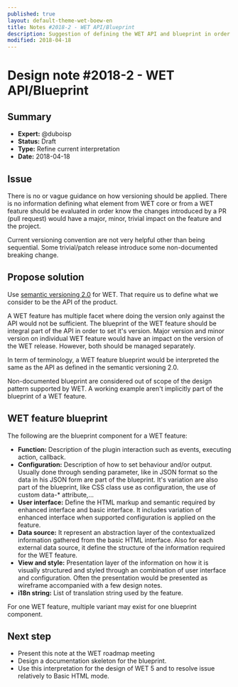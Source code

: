 ```yaml
---
published: true
layout: default-theme-wet-boew-en
title: Notes #2018-2 - WET API/Blueprint
description: Suggestion of defining the WET API and blueprint in order apply semantic versionning eventually
modified: 2018-04-18
---
```


# Design note #2018-2 - WET API/Blueprint


## Summary

* **Expert:** @duboisp
* **Status:** Draft
* **Type:** Refine current interpretation
* **Date:** 2018-04-18

## Issue

There is no or vague guidance on how versioning should be applied. There is no information defining what element from WET core or from a WET feature should be evaluated in order know the changes introduced by a PR (pull request) would have a major, minor, trivial impact on the feature and the project.

Current versioning convention are not very helpful other than being sequential. Some trivial/patch release introduce some non-documented breaking change.


## Propose solution

Use [semantic versioning 2.0](https://semver.org/) for WET. That require us to define what we consider to be the API of the product.

A WET feature has multiple facet where doing the version only against the API would not be sufficient. The blueprint of the WET feature should be integral part of the API in order to set it's version. Major version and minor version on individual WET feature would have an impact on the version of the WET release. However, both should be managed separately.

In term of terminology, a WET feature blueprint would be interpreted the same as the API as defined in the semantic versioning 2.0.

Non-documented blueprint are considered out of scope of the design pattern supported by WET. A working example aren't implicitly part of the blueprint of a WET feature.

## WET feature blueprint

The following are the blueprint component for a WET feature:
* **Function:** Description of the plugin interaction such as events, executing action, callback.
* **Configuration:** Description of how to set behaviour and/or output. Usually done through sending parameter, like in JSON format so the data in his JSON form are part of the blueprint. It's variation are also part of the blueprint, like CSS class use as configuration, the use of custom data-* attribute,...
* **User interface:** Define the HTML markup and semantic required by enhanced interface and basic interface. It includes variation of enhanced interface when supported configuration is applied on the feature.
* **Data source:** It represent an abstraction layer of the contextualized information gathered from the basic HTML interface. Also for each external data source, it define the structure of the information required for the WET feature. 
* **View and style:** Presentation layer of the information on how it is visually structured and styled through an combination of user interface and configuration. Often the presentation would be presented as wireframe accompanied with a few design notes.
* **i18n string:** List of translation string used by the feature.

For one WET feature, multiple variant may exist for one blueprint component.

## Next step

* Present this note at the WET roadmap meeting
* Design a documentation skeleton for the blueprint.
* Use this interpretation for the design of WET 5 and to resolve issue relatively to Basic HTML mode.

